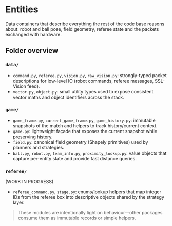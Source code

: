 # Entities

Data containers that describe everything the rest of the code base reasons about: robot and ball pose, field geometry, referee state and the packets exchanged with hardware.

## Folder overview

### `data/`
- `command.py`, `referee.py`, `vision.py`, `raw_vision.py`: strongly-typed packet descriptions for low-level IO (robot commands, referee messages, SSL-Vision feed).
- `vector.py`, `object.py`: small utility types used to expose consistent vector maths and object identifiers across the stack.

### `game/`
- `game_frame.py`, `current_game_frame.py`, `game_history.py`: immutable snapshots of the match and helpers to track history/current context.
- `game.py`: lightweight façade that exposes the current snapshot while preserving history.
- `field.py`: canonical field geometry (Shapely primitives) used by planners and strategies.
- `ball.py`, `robot.py`, `team_info.py`, `proximity_lookup.py`: value objects that capture per-entity state and provide fast distance queries.

### `referee/`
(WORK IN PROGRESS)
- `referee_command.py`, `stage.py`: enums/lookup helpers that map integer IDs from the referee box into descriptive objects shared by the strategy layer.

> These modules are intentionally light on behaviour—other packages consume them as immutable records or simple helpers.

